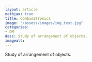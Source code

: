 ```yaml
---
layout: article
mathjax: true
title: Combinatronics
image: "/assets/images/img_test.jpg"
categories:
- DM
desc: Study of arrangement of objects. 
imagealt: 
---
```


Study of arrangement of objects.
